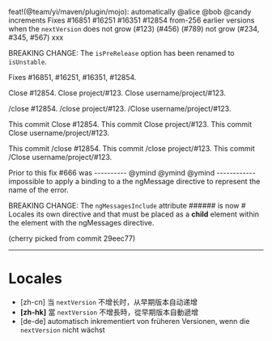 feat!(@team/yi/maven/plugin/mojo): automatically @alice @bob @candy increments Fixes #16851 #16251 #16351 #12854 from-256 earlier versions when the `nextVersion` does not grow (#123) (#456) (#789) not grow (#234, #345, #567) xxx

BREAKING CHANGE: The `isPreRelease` option has been renamed to `isUnstable`.

Fixes #16851, #16251, #16351, #12854.

Close #12854.
Close project/#123.
Close username/project/#123.

/close #12854.
/close project/#123.
/Close username/project/#123.

This commit Close #12854.
This commit Close project/#123.
This commit Close username/project/#123.

This commit /close #12854.
This commit /close              project/#123.
This commit /Close username/project/#123.

Prior to this fix #666 was ---------- @ymind @ymind @ymind ------------ impossible to apply a binding to a the ngMessage directive to represent the name of the error.

BREAKING CHANGE: The `ngMessagesInclude` attribute ###### is now # Locales its own directive and that must be placed as a **child** element within the element with the ngMessages directive.

(cherry picked from commit 29eec77)

------------
# Locales
- [zh-cn] 当 `nextVersion` 不增长时，从早期版本自动递增
- **[zh-hk]** 當 `nextVersion` 不增長時，從早期版本自動遞增
- [de-de] automatisch inkrementiert von früheren Versionen, wenn die `nextVersion` nicht wächst
